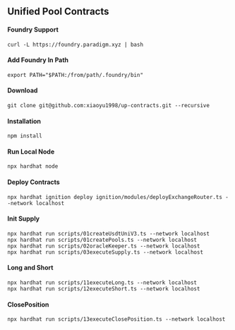 ## Unified Pool Contracts

#### Foundry Support

```shell
curl -L https://foundry.paradigm.xyz | bash
```
#### Add Foundry In Path
```shell
export PATH="$PATH:/from/path/.foundry/bin"
```
#### Download

```shell
git clone git@github.com:xiaoyu1998/up-contracts.git --recursive
```
#### Installation

```shell
npm install
```
#### Run Local Node
```shell
npx hardhat node
```
#### Deploy Contracts
```shell
npx hardhat ignition deploy ignition/modules/deployExchangeRouter.ts --network localhost
```
#### Init Supply
```shell
npx hardhat run scripts/01createUsdtUniV3.ts --network localhost
npx hardhat run scripts/01createPools.ts --network localhost
npx hardhat run scripts/02oracleKeeper.ts --network localhost
npx hardhat run scripts/03executeSupply.ts --network localhost
```
#### Long and Short
```shell
npx hardhat run scripts/11executeLong.ts --network localhost
npx hardhat run scripts/12executeShort.ts --network localhost
```
#### ClosePosition
```shell
npx hardhat run scripts/13executeClosePosition.ts --network localhost
```